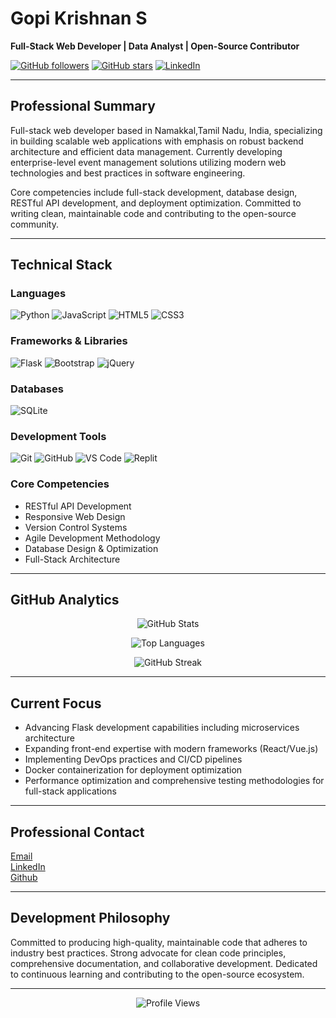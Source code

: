 # Gopi Krishnan S

**Full-Stack Web Developer | Data Analyst  | Open-Source Contributor**

[![GitHub followers](https://img.shields.io/github/followers/GOPIKRISHNAN-S-15?label=Follow&style=flat-square&color=0366d6)](https://github.com/GOPIKRISHNAN-S-15)
[![GitHub stars](https://img.shields.io/github/stars/GOPIKRISHNAN-S-15?style=flat-square&color=yellow)](https://github.com/GOPIKRISHNAN-S-15)
[![LinkedIn](https://img.shields.io/badge/LinkedIn-Connect-0077B5?style=flat-square&logo=linkedin&logoColor=white)](https://www.linkedin.com/in/your-linkedin)

---

## Professional Summary

Full-stack web developer based in Namakkal,Tamil Nadu, India, specializing in building scalable web applications with emphasis on robust backend architecture and efficient data management. Currently developing enterprise-level event management solutions utilizing modern web technologies and best practices in software engineering.

Core competencies include full-stack development, database design, RESTful API development, and deployment optimization. Committed to writing clean, maintainable code and contributing to the open-source community.

---

## Technical Stack

### Languages
![Python](https://img.shields.io/badge/Python-3776AB?style=for-the-badge&logo=python&logoColor=white)
![JavaScript](https://img.shields.io/badge/JavaScript-F7DF1E?style=for-the-badge&logo=javascript&logoColor=black)
![HTML5](https://img.shields.io/badge/HTML5-E34F26?style=for-the-badge&logo=html5&logoColor=white)
![CSS3](https://img.shields.io/badge/CSS3-1572B6?style=for-the-badge&logo=css3&logoColor=white)

### Frameworks & Libraries
![Flask](https://img.shields.io/badge/Flask-000000?style=for-the-badge&logo=flask&logoColor=white)
![Bootstrap](https://img.shields.io/badge/Bootstrap-7952B3?style=for-the-badge&logo=bootstrap&logoColor=white)
![jQuery](https://img.shields.io/badge/jQuery-0769AD?style=for-the-badge&logo=jquery&logoColor=white)

### Databases
![SQLite](https://img.shields.io/badge/SQLite-003B57?style=for-the-badge&logo=sqlite&logoColor=white)

### Development Tools
![Git](https://img.shields.io/badge/Git-F05032?style=for-the-badge&logo=git&logoColor=white)
![GitHub](https://img.shields.io/badge/GitHub-181717?style=for-the-badge&logo=github&logoColor=white)
![VS Code](https://img.shields.io/badge/VS_Code-007ACC?style=for-the-badge&logo=visual-studio-code&logoColor=white)
![Replit](https://img.shields.io/badge/Replit-667881?style=for-the-badge&logo=replit&logoColor=white)

### Core Competencies
- RESTful API Development
- Responsive Web Design
- Version Control Systems
- Agile Development Methodology
- Database Design & Optimization
- Full-Stack Architecture

---

## GitHub Analytics

<p align="center">
  <img src="https://github-readme-stats.vercel.app/api?username=GOPIKRISHNAN-S-15&show_icons=true&theme=github_dark&hide_border=true&bg_color=0d1117&title_color=58a6ff&icon_color=1f6feb&text_color=c9d1d9" alt="GitHub Stats" />
</p>

<p align="center">
  <img src="https://github-readme-stats.vercel.app/api/top-langs/?username=GOPIKRISHNAN-S-15&layout=compact&theme=github_dark&hide_border=true&bg_color=0d1117&title_color=58a6ff&text_color=c9d1d9" alt="Top Languages" />
</p>

<p align="center">
  <img src="https://github-readme-streak-stats.herokuapp.com/?user=GOPIKRISHNAN-S-15&theme=github-dark-blue&hide_border=true&background=0d1117" alt="GitHub Streak" />
</p>

---

## Current Focus

- Advancing Flask development capabilities including microservices architecture
- Expanding front-end expertise with modern frameworks (React/Vue.js)
- Implementing DevOps practices and CI/CD pipelines
- Docker containerization for deployment optimization
- Performance optimization and comprehensive testing methodologies for full-stack applications

---

## Professional Contact

[Email](gopi15062006@gmail.com) <br>
[LinkedIn](https://www.linkedin.com/in/gopi15)  <br>
[Github](https://github.com/GOPIKRISHNAN-S-15)

---

## Development Philosophy

Committed to producing high-quality, maintainable code that adheres to industry best practices. Strong advocate for clean code principles, comprehensive documentation, and collaborative development. Dedicated to continuous learning and contributing to the open-source ecosystem.

---

<p align="center">
  <img src="https://komarev.com/ghpvc/?username=GOPIKRISHNAN-S-15&color=blueviolet&style=flat-square&label=Profile+Views" alt="Profile Views" />
</p>
